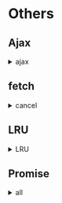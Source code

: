 # Others

## Ajax
<details>
<summary>ajax</summary>

```js
let ajax = (...args) => {
  const wrapper = (getInstance) => (
    url,
    method = "GET",
    data,
    callback = () => {},
    flag = true
  ) => {
    debugger;
    const xhr = getInstance();
    method = method.toUpperCase();
    if (method == "GET") {
      xhr.open(method, `${url}?${data}`, flag);
      xhr.send();
    } else if (method == "POST") {
      xhr.open(method, url, flag);
      xhr.setRequestHeader("Content-Type", "application/x-www-form-urlencoded");
      xhr.send(data);
    }

    xhr.onreadystatechange = () => {
      if (xhr.readyState == 4 && xml.status == 200) {
        callback(xhr.responseText);
      }
    };

    return xhr;
  };

  if (window.XMLHttpRequest) {
    ajax = wrapper(() => new XMLHttpRequest());
  } else {
    ajax = wrapper(() => new ActiveXObject("Microsoft.XMLHttp"));
  }

  return ajax(...args);
};
```

</details>

## fetch
<details>
<summary>cancel</summary>

```js
const controller = AbortController()
fetch('http://test.com/lll', {
  signal: controller.signal
})

controller.abort()
```

</details>



## LRU

<details>
<summary>LRU</summary>

```js
class LRU {
  constructor(max) {
    this.max = max
    this.cache = []
  }

  append(target) {
    const index = this.cache.indexOf(target)
    if (index > -1) {
      this.cache.splice(index, 1)
    } else if (this.cache.length >= this.max) {
      this.cache.pop()
    }
    this.cache.unshift(target)
  }
}
const lru = new LRU(3)
lru.append(1)
console.log(lru.cache)
lru.append(2)
console.log(lru.cache)
lru.append(3)
console.log(lru.cache)
lru.append(2)
console.log(lru.cache)
lru.append(4)
console.log(lru.cache)
```

</details>


## Promise

<details>
<summary>all</summary>

```js
Promise.myAll = (promises = []) => {
  return new Promise((resolve, reject) => {
    const length = promises.length;
    const result = new Array(length);
    let count = 0
    for (let i = 0; i <= length - 1; i++) {
      Promise.resolve(promises[i]).then((res) => {
        count++;
        result[i] = res;
        if (count === length) resolve(result);
      }, reject);
    }
  });
};

Promise.myAll([
  Promise.resolve(1),
  2,
  new Promise((res) => setTimeout(() => res(3), 2000)),
  Promise.resolve(4),
]).then(console.log, console.error);
```

Promise.resolve(new Promise(res => res(1))).then(console.log)
Promise.resolve(2).then(console.log)

</details>
